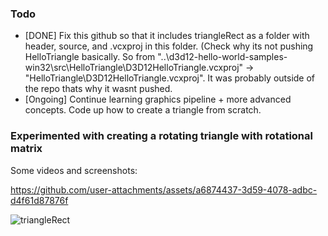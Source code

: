 ### Todo
- [DONE] Fix this github so that it includes triangleRect as a folder with header, source, and .vcxproj in this folder. (Check why its not pushing HelloTriangle basically. So from "..\d3d12-hello-world-samples-win32\src\HelloTriangle\D3D12HelloTriangle.vcxproj" -> "HelloTriangle\D3D12HelloTriangle.vcxproj". It was probably outside of the repo thats why it wasnt pushed.
- [Ongoing] Continue learning graphics pipeline + more advanced concepts. Code up how to create a triangle from scratch.

### Experimented with creating a rotating triangle with rotational matrix

Some videos and screenshots: 

https://github.com/user-attachments/assets/a6874437-3d59-4078-adbc-d4f61d87876f

![triangleRect](https://github.com/user-attachments/assets/cbc258fe-cc03-436a-9cb4-5dd32713ae81)
